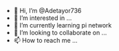 - 👋 Hi, I’m @Adetayor736
- 👀 I’m interested in ...
- 🌱 I’m currently learning pi network
- 💞️ I’m looking to collaborate on ...
- 📫 How to reach me ...

<!---
Adetayor736/Adetayor736 is a ✨ special ✨ repository because its `README.md` (this file) appears on your GitHub profile.
You can click the Preview link to take a look at your changes.
--->
